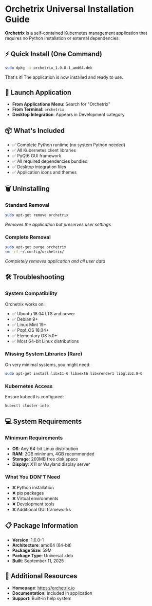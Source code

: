 # Orchetrix Universal Installation Guide

**Orchetrix** is a self-contained Kubernetes management application that requires no Python installation or external dependencies.

## ⚡ Quick Install (One Command)
```bash
sudo dpkg -i orchetrix_1.0.0-1_amd64.deb
```

That's it! The application is now installed and ready to use.

## 🚀 Launch Application
- **From Applications Menu**: Search for "Orchetrix"
- **From Terminal**: `orchetrix`
- **Desktop Integration**: Appears in Development category

## 📦 What's Included
- ✅ Complete Python runtime (no system Python needed)
- ✅ All Kubernetes client libraries
- ✅ PyQt6 GUI framework
- ✅ All required dependencies bundled
- ✅ Desktop integration files
- ✅ Application icons and themes

## 🗑️ Uninstalling

### Standard Removal
```bash
sudo apt-get remove orchetrix
```
*Removes the application but preserves user settings*

### Complete Removal
```bash
sudo apt-get purge orchetrix
rm -rf ~/.config/orchetrix/
```
*Completely removes application and all user data*

## 🛠️ Troubleshooting

### System Compatibility
Orchetrix works on:
- ✅ Ubuntu 18.04 LTS and newer
- ✅ Debian 9+ 
- ✅ Linux Mint 19+
- ✅ Pop!_OS 18.04+
- ✅ Elementary OS 5.0+
- ✅ Most 64-bit Linux distributions

### Missing System Libraries (Rare)
On very minimal systems, you might need:
```bash
sudo apt-get install libx11-6 libxext6 libxrender1 libglib2.0-0
```

### Kubernetes Access
Ensure kubectl is configured:
```bash
kubectl cluster-info
```

## 💻 System Requirements

### Minimum Requirements
- **OS**: Any 64-bit Linux distribution
- **RAM**: 2GB minimum, 4GB recommended  
- **Storage**: 200MB free disk space
- **Display**: X11 or Wayland display server

### What You DON'T Need
- ❌ Python installation
- ❌ pip packages
- ❌ Virtual environments  
- ❌ Development tools
- ❌ Additional GUI frameworks

## 📋 Package Information
- **Version**: 1.0.0-1
- **Architecture**: amd64 (64-bit)
- **Package Size**: 59M
- **Package Type**: Universal .deb
- **Built**: September 11, 2025

## 🔗 Additional Resources
- **Homepage**: https://orchetrix.io
- **Documentation**: Included in application
- **Support**: Built-in help system
